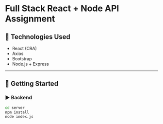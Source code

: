 # Full Stack React + Node API Assignment

## 🔧 Technologies Used

- React (CRA)
- Axios
- Bootstrap
- Node.js + Express

---

## 🚀 Getting Started

### ▶️ Backend

```bash
cd server
npm install
node index.js
